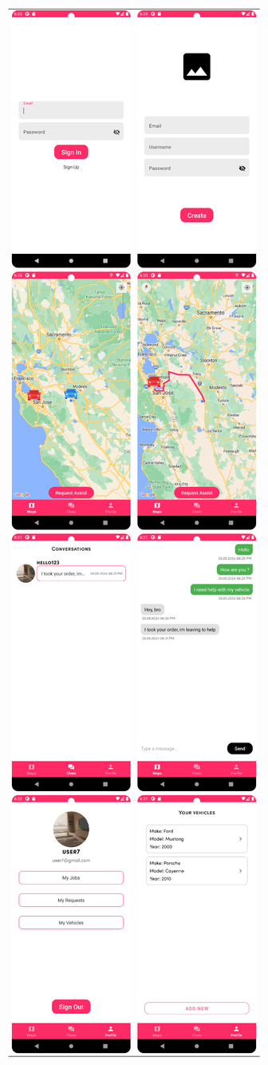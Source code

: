 <table>
  <tr>
    <td><img src="screenshots/scr1.png" alt="Скриншот 1" width="300"/></td>
    <td><img src="screenshots/scr2.png" alt="Скриншот 1" width="300"/></td>
  </tr>
  <tr>
    <td><img src="screenshots/scr8.png" alt="Скриншот 1" width="300"/></td>
    <td><img src="screenshots/scr3.png" alt="Скриншот 1" width="300"/></td>
  </tr>
  <tr>
    <td><img src="screenshots/scr4.png" alt="Скриншот 1" width="300"/></td>
    <td><img src="screenshots/scr5.png" alt="Скриншот 1" width="300"/></td>
  </tr>
  <tr>
    <td><img src="screenshots/scr6.png" alt="Скриншот 1" width="300"/></td>
    <td><img src="screenshots/scr7.png" alt="Скриншот 1" width="300"/></td>
  </tr>
</table>
